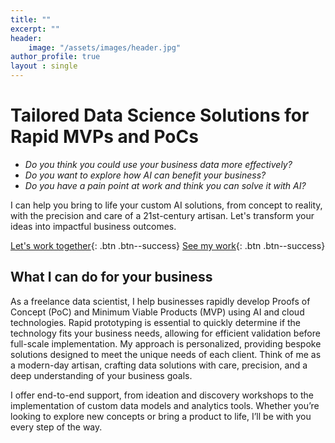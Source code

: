 ```yaml
---
title: ""
excerpt: ""
header:
    image: "/assets/images/header.jpg"
author_profile: true
layout : single
---
```


<!-- Clear Value Proposition -->
# Tailored Data Science Solutions for Rapid MVPs and PoCs

- _Do you think you could use your business data more effectively?_ 
- _Do you want to explore how AI can benefit your business?_
- _Do you have a pain point at work and think you can solve it with AI?_

I can help you bring to life your custom AI solutions, from concept to reality, with the precision and care of a 21st-century artisan. Let's transform your ideas into impactful business outcomes.


<!-- Call to Action Buttons -->
[Let's work together](mailto:aldcorrales@outlook.com){: .btn .btn--success}
[See my work](#link){: .btn .btn--success}

<!-- Introduction Text -->
## What I can do for your business

As a freelance data scientist, I help businesses rapidly develop Proofs of Concept (PoC) and Minimum Viable Products (MVP) using AI and cloud technologies. Rapid prototyping is essential to quickly determine if the technology fits your business needs, allowing for efficient validation before full-scale implementation. My approach is personalized, providing bespoke solutions designed to meet the unique needs of each client. Think of me as a modern-day artisan, crafting data solutions with care, precision, and a deep understanding of your business goals.

I offer end-to-end support, from ideation and discovery workshops to the implementation of custom data models and analytics tools. Whether you’re looking to explore new concepts or bring a product to life, I’ll be with you every step of the way.



<!-- Clear Value Proposition -->
<!-- <header>
  <h1>Data Science Expertise to Power Your Business Decisions 🦾 🚀 </h1>
</header> -->


<!-- Introduction Text -->
<!-- <section id="about-me">
  <h2>Hi, I'm Álvaro</h2>
  <p>
    I’m a Data Scientist with 7 years of experience working with clients in the UK and Spain in tech and consulting. I specialise in AI and Cloud technologies, developing Proofs of Concept (PoC) and Minimum Viable Products (MVP) for industries like banking, telecom, and the public sector.
  </p>
  <p>
    In the last three years, I’ve delivered over 30 projects, including NLP models for IT report analysis, a call transcription tool for customer insights, and KPI dashboards.
  </p>
  <p>
    I focus on time series analysis, causal inference, NLP, and data visualization, primarily using Python and cloud-based tools.
  </p>
</section> -->

<!-- Call to Action Buttons -->
<!-- <section class="cta-buttons">
  <a href="/contact" class="btn btn-success">Let’s Work Together</a>
  <a href="/portfolio" class="btn btn-success">See My Work</a>
</section> -->

